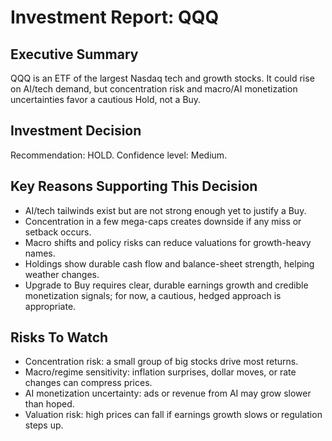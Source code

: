 # Investment Report: QQQ
## Executive Summary
QQQ is an ETF of the largest Nasdaq tech and growth stocks. It could rise on AI/tech demand, but concentration risk and macro/AI monetization uncertainties favor a cautious Hold, not a Buy.

## Investment Decision
Recommendation: HOLD. Confidence level: Medium.

## Key Reasons Supporting This Decision
- AI/tech tailwinds exist but are not strong enough yet to justify a Buy.
- Concentration in a few mega-caps creates downside if any miss or setback occurs.
- Macro shifts and policy risks can reduce valuations for growth-heavy names.
- Holdings show durable cash flow and balance-sheet strength, helping weather changes.
- Upgrade to Buy requires clear, durable earnings growth and credible monetization signals; for now, a cautious, hedged approach is appropriate.

## Risks To Watch
- Concentration risk: a small group of big stocks drive most returns.
- Macro/regime sensitivity: inflation surprises, dollar moves, or rate changes can compress prices.
- AI monetization uncertainty: ads or revenue from AI may grow slower than hoped.
- Valuation risk: high prices can fall if earnings growth slows or regulation steps up.